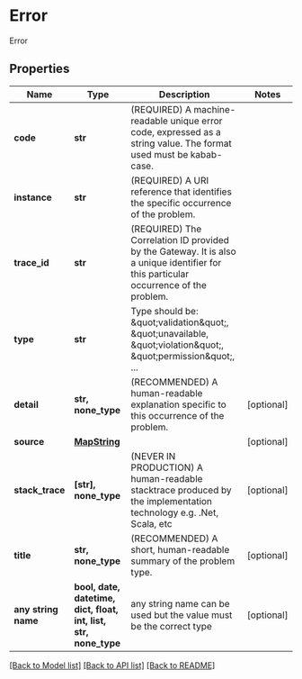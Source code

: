 # Error

Error

## Properties
Name | Type | Description | Notes
------------ | ------------- | ------------- | -------------
**code** | **str** | (REQUIRED) A machine-readable unique error code, expressed as a string value. The format used must be kabab-case. | 
**instance** | **str** | (REQUIRED) A URI reference that identifies the specific occurrence of the problem. | 
**trace_id** | **str** | (REQUIRED) The Correlation ID provided by the Gateway. It is also a unique identifier for this particular occurrence of the problem. | 
**type** | **str** | Type should be: \&quot;validation\&quot;, \&quot;unavailable, \&quot;violation\&quot;, \&quot;permission\&quot;, ... | 
**detail** | **str, none_type** | (RECOMMENDED) A human-readable explanation specific to this occurrence of the problem. | [optional] 
**source** | [**MapString**](MapString.md) |  | [optional] 
**stack_trace** | **[str], none_type** | (NEVER IN PRODUCTION) A human-readable stacktrace produced by the implementation technology e.g. .Net, Scala, etc | [optional] 
**title** | **str, none_type** | (RECOMMENDED) A short, human-readable summary of the problem type. | [optional] 
**any string name** | **bool, date, datetime, dict, float, int, list, str, none_type** | any string name can be used but the value must be the correct type | [optional]

[[Back to Model list]](../README.md#documentation-for-models) [[Back to API list]](../README.md#documentation-for-api-endpoints) [[Back to README]](../README.md)


